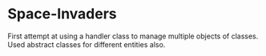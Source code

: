 # Space-Invaders

First attempt at using a handler class to manage multiple objects of classes. Used abstract classes for different entities also.
